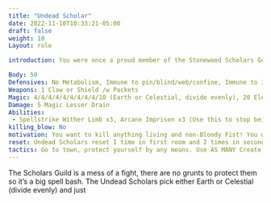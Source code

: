 ```yaml
---
title: "Undead Scholar"
date: 2022-11-10T10:33:21-05:00
draft: false
weight: 10
Layout: role

introduction: You were once a proud member of the Stonewood Scholars Guild. For your defiance you were slain in cold blood by the Bloody Fist. To add insult to injury, they brought you back as an Undead Revenant to insult the name of Stonewood society. Now your orders are to stop any adventurers who breach the halls of the Scholars Guild.

Body: 50
Defensives: No Metabolism, Immune to pin/blind/web/confine, Immune to Ice (Double taken from Flame), Healed by Chaos
Weapons: 1 Claw or Shield /w Packets
Magic: 4/4/4/4/4/4/4/4/4/10 (Earth or Celestial, divide evenly), 20 Elemental Chaos x10, Elemental Chaos Pool for damage or healing full on reset 150 points
Damage: 5 Magic Lesser Drain 
Abilities: 
 - Spellstrike Wither Limb x3, Arcane Imprison x3 (Use this to stop being rushed but don’t killing blow, hide behind the PC imprisoned) 
killing_blow: No
motivation: You want to kill anything living and non-Bloody Fist! You were once a proud Dwarf of Stonewood but now you are now its bane. Anything the Blood Fist command you will strike down. Grind the players with spell blasts, Cause Wounds and big blasts are your friends here. Let the Shaman heal and cover you while you light up the PCs. Keep in mind you have ZERO guards in front of you so if someone is dead, Use Crate Undead and order them to defend you.
reset: Undead Scholars reset 1 time in first room and 2 times in second room.
tactics: Go to town, protect yourself by any means. Use AS MANY Create Undead if PC die. 
---
```


The Scholars Guild is a mess of a fight, there are no grunts to protect them so it’s a big spell bash. The Undead Scholars pick either Earth or Celestial (divide evenly) and just 
